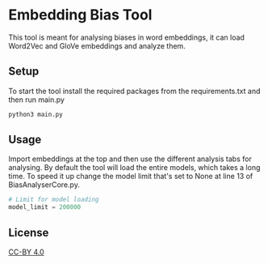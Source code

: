 # Embedding Bias Tool

This tool is meant for analysing biases in word embeddings, it can load Word2Vec and GloVe embeddings and analyze them.

## Setup

To start the tool install the required packages from the requirements.txt and then run main.py

```bash
python3 main.py
```

## Usage

Import embeddings at the top and then use the different analysis tabs for analysing.
By default the tool will load the entire models, which takes a long time. To speed it up change the model limit that's set to None at line 13 of BiasAnalyserCore.py.

```python
# Limit for model loading
model_limit = 200000
```

## License
[CC-BY 4.0](https://creativecommons.org/licenses/by/4.0/)